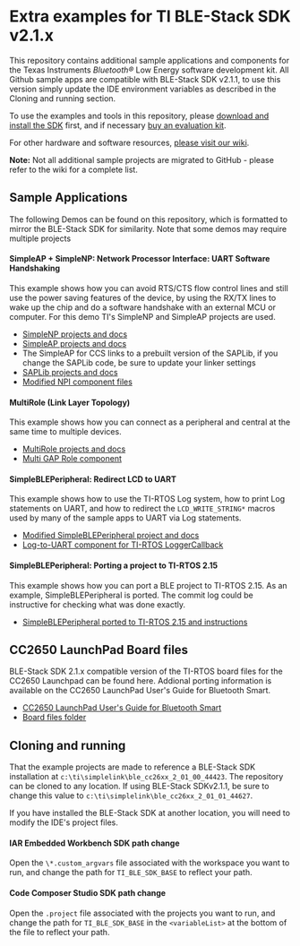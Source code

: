 Extra examples for TI BLE-Stack SDK v2.1.x
=========================================

This repository contains additional sample applications and components for the Texas Instruments *Bluetooth&reg;* Low Energy software development kit. All Github sample apps are compatible with BLE-Stack SDK v2.1.1, to use this version simply update the IDE environment variables as described in the Cloning and running section.

To use the examples and tools in this repository, please [download and install the SDK](http://www.ti.com/ble-stack) first, and if necessary [buy an evaluation kit](https://store.ti.com/Search.aspx?k=CC2650).

For other hardware and software resources, [please visit our wiki](http://www.ti.com/ble-wiki).

**Note:** Not all additional sample projects are migrated to GitHub - please refer to the wiki for a complete list.

## Sample Applications

The following Demos can be found on this repository, which is formatted to mirror the BLE-Stack SDK for similarity. Note that some demos may require multiple projects

#### SimpleAP + SimpleNP: Network Processor Interface: UART Software Handshaking
This example shows how you can avoid RTS/CTS flow control lines and still use the power saving features of the device, by using the RX/TX lines to wake up the chip and do a software handshake with an external MCU or computer. For this demo TI's SimpleNP and SimpleAP projects are used.
* [SimpleNP projects and docs](Projects/ble/simple_np_sw_handshaking)
* [SimpleAP projects and docs](Projects/ble/simple_ap_sw_handshaking)
 * The SimpleAP for CCS links to a prebuilt version of the SAPLib, if you change the SAPLib code, be sure to update your linker settings
* [SAPLib projects and docs](Projects/ble/sap_lib_sw_handshaking)
* [Modified NPI component files](Components/npi/unified)

#### MultiRole (Link Layer Topology)
This example shows how you can connect as a peripheral and central at the same time to multiple devices.
* [MultiRole projects and docs](Projects/ble/multi_role)
* [Multi GAP Role component](Projects/ble/Profiles/Roles/CC26xx)

#### SimpleBLEPeripheral: Redirect LCD to UART
This example shows how to use the TI-RTOS Log system, how to print Log statements on UART, and how to redirect the `LCD_WRITE_STRING*` macros used by many of the sample apps to UART via Log statements.
* [Modified SimpleBLEPeripheral project and docs](Projects/ble/simple_ble_peripheral_uartdisplay)
* [Log-to-UART component for TI-RTOS LoggerCallback](Components/uart_log)

#### SimpleBLEPeripheral: Porting a project to TI-RTOS 2.15
This example shows how you can port a BLE project to TI-RTOS 2.15. As an example, SimpleBLEPeripheral is ported. The commit log could be instructive for checking what was done exactly.
* [SimpleBLEPeripheral ported to TI-RTOS 2.15 and instructions](Projects/ble/simple_ble_peripheral_tirtos_2p15)

## CC2650 LaunchPad Board files
BLE-Stack SDK 2.1.x compatible version of the TI-RTOS board files for the CC2650 Launchpad can be found here. Addional porting information is available on the CC2650 LaunchPad User's Guide for Bluetooth Smart.
* [CC2650 LaunchPad User's Guide for Bluetooth Smart](http://processors.wiki.ti.com/index.php/CC2650_LaunchPad_User%27s_Guide_for_Bluetooth_Smart)
* [Board files folder](Util/tirtos_2_13_patches/ti/boards)

## Cloning and running
That the example projects are made to reference a BLE-Stack SDK installation at `c:\ti\simplelink\ble_cc26xx_2_01_00_44423`. The repository can be cloned to any location. If using BLE-Stack SDKv2.1.1, be sure to change this value to `c:\ti\simplelink\ble_cc26xx_2_01_01_44627`.

If you have installed the BLE-Stack SDK at another location, you will need to modify the IDE's project files.

#### IAR Embedded Workbench SDK path change
Open the `\*.custom_argvars` file associated with the workspace you want to run, and change the path for `TI_BLE_SDK_BASE` to reflect your path.

#### Code Composer Studio SDK path change
Open the `.project` file associated with the projects you want to run, and change the path for `TI_BLE_SDK_BASE` in the `<variableList>` at the bottom of the file to reflect your path.



